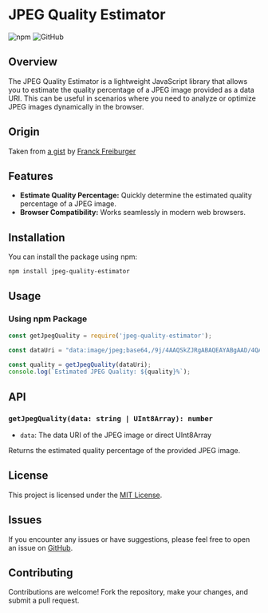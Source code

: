 # JPEG Quality Estimator

![npm](https://img.shields.io/npm/v/jpeg-quality-estimator)
![GitHub](https://img.shields.io/github/license/outislibre/jpeg-quality-estimator)

## Overview

The JPEG Quality Estimator is a lightweight JavaScript library that allows you to estimate the quality percentage of a JPEG image provided as a data URI. This can be useful in scenarios where you need to analyze or optimize JPEG images dynamically in the browser.

## Origin

Taken from [a gist](https://gist.github.com/FranckFreiburger/d8e7445245221c5cf38e69a88f22eeeb) by [Franck Freiburger](https://gist.github.com/FranckFreiburger)

## Features

- **Estimate Quality Percentage:** Quickly determine the estimated quality percentage of a JPEG image.
- **Browser Compatibility:** Works seamlessly in modern web browsers.

## Installation

You can install the package using npm:

```bash
npm install jpeg-quality-estimator
```

## Usage

### Using npm Package

```javascript
const getJpegQuality = require('jpeg-quality-estimator');

const dataUri = "data:image/jpeg;base64,/9j/4AAQSkZJRgABAQEAYABgAAD/4QAuRXhpZgAATU0AKgAAAAgAAkAAAAMAAAABAAEAAEABAAEAAAABAAAA...";

const quality = getJpegQuality(dataUri);
console.log(`Estimated JPEG Quality: ${quality}%`);
```

## API

### `getJpegQuality(data: string | UInt8Array): number`

- `data`: The data URI of the JPEG image or direct UInt8Array

Returns the estimated quality percentage of the provided JPEG image.

## License

This project is licensed under the [MIT License](LICENSE).

## Issues

If you encounter any issues or have suggestions, please feel free to open an issue on [GitHub](https://github.com/outilslibre/jpeg-quality-estimator/issues).

## Contributing

Contributions are welcome! Fork the repository, make your changes, and submit a pull request.